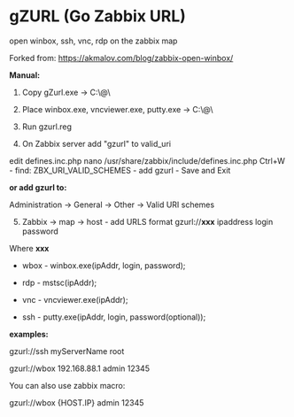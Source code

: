 # gZURL (Go Zabbix URL)
open winbox, ssh, vnc, rdp on the zabbix map

Forked from:
https://akmalov.com/blog/zabbix-open-winbox/

**Manual:**
1. Copy gZurl.exe -> C:\\@\

2. Place winbox.exe, vncviewer.exe, putty.exe -> C:\\@\

3. Run  gzurl.reg 

4. On Zabbix server add "gzurl" to valid_uri

edit defines.inc.php 
nano /usr/share/zabbix/include/defines.inc.php
Ctrl+W - find: ZBX_URI_VALID_SCHEMES - add gzurl - Save and Exit

**or add gzurl to:**

Administration -> General -> Other -> Valid URI schemes


5. Zabbix -> map -> host - add URLS format
gzurl://**xxx** ipaddress login password

Where **xxx**
* wbox - winbox.exe(ipAddr, login, password);

* rdp - mstsc(ipAddr);

* vnc - vncviewer.exe(ipAddr);

* ssh - putty.exe(ipAddr, login, password(optional));

**examples:** 

gzurl://ssh myServerName root

gzurl://wbox 192.168.88.1 admin 12345

You can also use zabbix macro:

gzurl://wbox {HOST.IP} admin 12345

